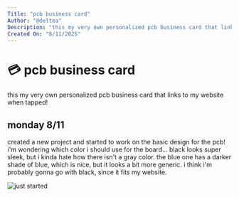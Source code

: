 ```yaml
---
Title: "pcb business card"
Author: "@deltea"
Description: "this my very own personalized pcb business card that links to my website when tapped!"
Created On: "8/11/2025"
---
```


# 💳 pcb business card

this my very own personalized pcb business card that links to my website when tapped!

## monday 8/11

created a new project and started to work on the basic design for the pcb! i'm wondering which color i should use for the board... black looks super sleek, but i kinda hate how there isn't a gray color. the blue one has a darker shade of blue, which is nice, but it looks a bit more generic. i think i'm probably gonna go with black, since it fits my website.

![just started](/Screenshot%202025-08-11%20at%201.20.23 AM.png)
